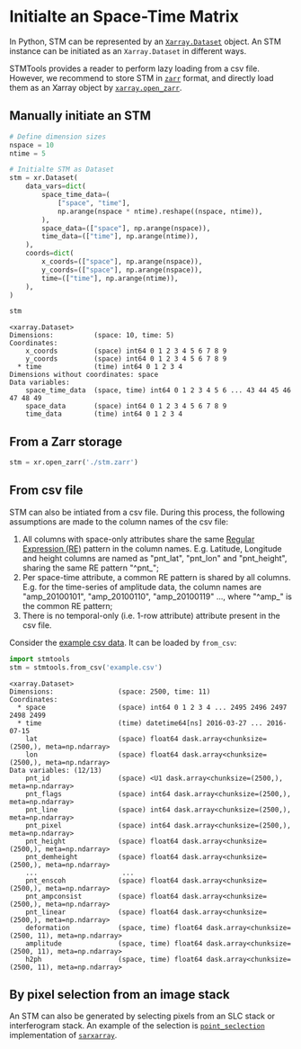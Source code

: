 # Initialte an Space-Time Matrix

In Python, STM can be represented by an [`Xarray.Dataset`](https://docs.xarray.dev/en/stable/generated/xarray.Dataset.html) object. An STM instance can be initiated as an `Xarray.Dataset` in different ways. 

STMTools provides a reader to perform lazy loading from a csv file. However, we recommend to store STM in [`zarr`](https://zarr.readthedocs.io/en/stable/) format, and directly load them as an Xarray object by [`xarray.open_zarr`](https://docs.xarray.dev/en/stable/generated/xarray.open_zarr.html).

## Manually initiate an STM

```python
# Define dimension sizes
nspace = 10
ntime = 5

# Initialte STM as Dataset
stm = xr.Dataset(
    data_vars=dict(
        space_time_data=(
            ["space", "time"],
            np.arange(nspace * ntime).reshape((nspace, ntime)),
        ),
        space_data=(["space"], np.arange(nspace)),
        time_data=(["time"], np.arange(ntime)),
    ),
    coords=dict(
        x_coords=(["space"], np.arange(nspace)),
        y_coords=(["space"], np.arange(nspace)),
        time=(["time"], np.arange(ntime)),
    ),
)

stm
```

```output
<xarray.Dataset>
Dimensions:          (space: 10, time: 5)
Coordinates:
    x_coords         (space) int64 0 1 2 3 4 5 6 7 8 9
    y_coords         (space) int64 0 1 2 3 4 5 6 7 8 9
  * time             (time) int64 0 1 2 3 4
Dimensions without coordinates: space
Data variables:
    space_time_data  (space, time) int64 0 1 2 3 4 5 6 ... 43 44 45 46 47 48 49
    space_data       (space) int64 0 1 2 3 4 5 6 7 8 9
    time_data        (time) int64 0 1 2 3 4
```

## From a Zarr storage

```python
stm = xr.open_zarr('./stm.zarr')
```

## From csv file

STM can also be intiated from a csv file. During this process, the following assumptions are made to the column names of the csv file:

1. All columns with space-only attributes share the same [Regular Expression (RE)](https://en.wikipedia.org/wiki/Regular_expression) pattern in the column names.
    E.g. Latitude, Longitude and height columns are named as "pnt_lat", "pnt_lon" and
    "pnt_height", sharing the same RE pattern "^pnt_";
2. Per space-time attribute, a common RE pattern is shared by all columns. E.g. for the
    time-series of amplitude data, the column names are "amp_20100101", "amp_20100110",
    "amp_20100119" ..., where "^amp_" is the common RE pattern;
3. There is no temporal-only (i.e. 1-row attribute) attribute present in the csv file.

Consider the [example csv data](./notebooks/data/example.csv). It can be loaded by `from_csv`:

```python
import stmtools
stm = stmtools.from_csv('example.csv')
```

```output
<xarray.Dataset>
Dimensions:                (space: 2500, time: 11)
Coordinates:
  * space                  (space) int64 0 1 2 3 4 ... 2495 2496 2497 2498 2499
  * time                   (time) datetime64[ns] 2016-03-27 ... 2016-07-15
    lat                    (space) float64 dask.array<chunksize=(2500,), meta=np.ndarray>
    lon                    (space) float64 dask.array<chunksize=(2500,), meta=np.ndarray>
Data variables: (12/13)
    pnt_id                 (space) <U1 dask.array<chunksize=(2500,), meta=np.ndarray>
    pnt_flags              (space) int64 dask.array<chunksize=(2500,), meta=np.ndarray>
    pnt_line               (space) int64 dask.array<chunksize=(2500,), meta=np.ndarray>
    pnt_pixel              (space) int64 dask.array<chunksize=(2500,), meta=np.ndarray>
    pnt_height             (space) float64 dask.array<chunksize=(2500,), meta=np.ndarray>
    pnt_demheight          (space) float64 dask.array<chunksize=(2500,), meta=np.ndarray>
    ...                     ...
    pnt_enscoh             (space) float64 dask.array<chunksize=(2500,), meta=np.ndarray>
    pnt_ampconsist         (space) float64 dask.array<chunksize=(2500,), meta=np.ndarray>
    pnt_linear             (space) float64 dask.array<chunksize=(2500,), meta=np.ndarray>
    deformation            (space, time) float64 dask.array<chunksize=(2500, 11), meta=np.ndarray>
    amplitude              (space, time) float64 dask.array<chunksize=(2500, 11), meta=np.ndarray>
    h2ph                   (space, time) float64 dask.array<chunksize=(2500, 11), meta=np.ndarray>
```


## By pixel selection from an image stack

An STM can also be generated by selecting pixels from an SLC stack or interferogram stack. An example of the selection is [`point_seclection`](https://motionbylearning.github.io/sarxarray/common_ops/#point-selection) implementation of [`sarxarray`](https://motionbylearning.github.io/sarxarray/).